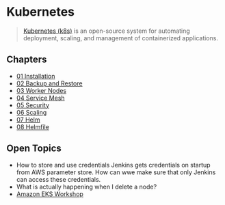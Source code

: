 # Kubernetes

> [Kubernetes (k8s)](https://kubernetes.io/) is an open-source system for automating deployment, scaling, and management of containerized applications.

## Chapters

* [01 Installation](Installation.md)
* [02 Backup and Restore](Backup-and-Restore.md)
* [03 Worker Nodes](Worker-Nodes.md)
* [04 Service Mesh](Service-Mesh.md)
* [05 Security](Security.md)
* [06 Scaling](Scaling.md)
* [07 Helm](Helm.md)
* [08 Helmfile](Helmfile.md)

## Open Topics

* How to store and use credentials
  Jenkins gets credentials on startup from AWS parameter store. How can wwe make sure that only Jenkins can access these credentials.
* What is actually happening when I delete a node?
* [Amazon EKS Workshop](https://eksworkshop.com)